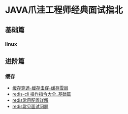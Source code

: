 # JAVA爪洼工程师经典面试指北 
## 基础篇
### linux

## 进阶篇
### 缓存

- [缓存穿透-缓存击穿-缓存雪崩](https://github.com/zengzhiwei12138/interview/blob/master/doc/cache/缓存穿透-缓存击穿-缓存雪崩.md)
- [redis-cli 操作指令大全_基础篇](https://github.com/zengzhiwei12138/interview/blob/master/doc/cache/redis-cli%20命令行操作指令大全_基础篇.md)
- [redis常用配置详解](https://github.com/zengzhiwei12138/interview/blob/master/doc/cache/redis常用配置详解.md)
- [redis常见面试问题]()

